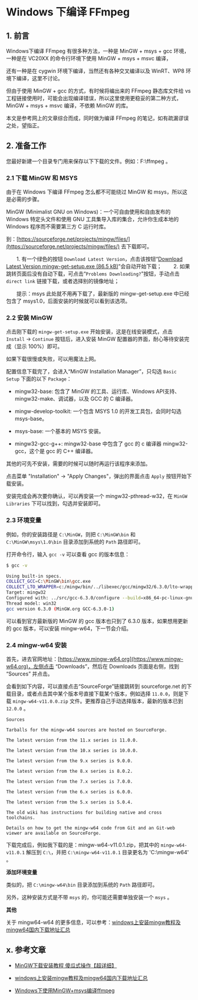 # Windows 下编译 FFmpeg

## 1. 前言

Windows下编译 FFmpeg 有很多种方法，一种是 MinGW + msys + gcc 环境，一种是在 VC20XX 的命令行环境下使用 MinGW + msys + msvc 编译，

还有一种是在 cygwin 环境下编译，当然还有各种交叉编译以及 WinRT、WP8 环境下编译，这里不讨论。

但由于使用 MinGW + gcc 的方式，有时候将编出来的 FFmpeg 静态库文件给 vs 工程链接使用时，可能会出现编译错误，所以这里使用更稳妥的第二种方式，MinGW + msys + msvc 编译，不依赖 MinGW 的库。

本文是参考网上的文章综合而成，同时做为编译 FFmpeg 的笔记，如有疏漏谬误之处，望指正。

## 2. 准备工作

您最好新建一个目录专门用来保存以下下载的文件。例如：F:\ffmpeg 。

### 2.1 下载 MinGW 和 MSYS

由于在 Windows 下编译 FFmpeg 怎么都不可能绕过 MinGW 和 msys，所以这是必需的步骤。

MinGW (Minimalist GNU on Windows)：一个可自由使用和自由发布的 Windows 特定头文件和使用 GNU 工具集导入库的集合，允许你生成本地的 Windows 程序而不需要第三方 C 运行时库。

到：[https://sourceforge.net/projects/mingw/files/](https://sourceforge.net/projects/mingw/files/) 去下载即可。

　　1. 有一个绿色的按钮 `Download Latest Version`，点击该按钮“[Download Latest Version mingw-get-setup.exe (86.5 kB)](https://sourceforge.net/projects/mingw/files/latest/download)”会自动开始下载；
　　2. 如果跳转页面后没有自动下载，可点击“`Problems Downloading?`”按钮，手动点击 `direct link` 链接下载，或者选择别的镜像地址；

　　提示：msys 此处就不用再下载了，最新版的 mingw-get-setup.exe 中已经包含了 msys1.0，后面安装的时候就可以看到该选项。

### 2.2 安装 MinGW

点击刚下载的 `mingw-get-setup.exe` 开始安装，这是在线安装模式，点击 `Install` -> `Continue` 按钮后，进入安装 MinGW 配置器的界面，耐心等待安装完成（显示 100%）即可。

如果下载很慢或失败，可以用魔法上网。

配置信息下载完了，会进入“MinGW Installation Manager”，只勾选 `Basic Setup` 下面的以下 `Package`：

- mingw32-base: 包含了 MinGW 的工具、运行库、Windows API支持、mingw32-make、调试器，以及 GCC 的 C 编译器。

- mingw-develop-toolkit: 一个包含 MSYS 1.0 的开发工具包，会同时勾选 msys-base。

- msys-base: 一个基本的 MSYS 安装。

- mingw32-gcc-g++: mingw32-base 中包含了 gcc 的 c 编译器 mingw32-gcc，这个是 gcc 的 C++ 编译器。

其他的可先不安装，需要的时候可以随时再运行该程序来添加。

点击菜单 "Installation" -> "Apply Changes"，弹出的界面点击 `Apply` 按钮开始下载安装。

安装完成会再次要你确认，可以再安装一个 mingw32-pthread-w32，在 `MinGW Libraries` 下可以找到，勾选并安装即可。

### 2.3 环境变量

例如，你的安装路径是 `C:\MinGW`，则把 `C:\MinGW\bin` 和 `C:\MinGW\msys\1.0\bin` 目录添加到系统的 `Path` 路径即可。

打开命令行，输入 `gcc -v` 可以查看 gcc 的版本信息：

```bash
$ gcc -v

Using built-in specs.
COLLECT_GCC=C:\MinGW\bin\gcc.exe
COLLECT_LTO_WRAPPER=c:/mingw/bin/../libexec/gcc/mingw32/6.3.0/lto-wrapper.exe
Target: mingw32
Configured with: ../src/gcc-6.3.0/configure --build=x86_64-pc-linux-gnu --host=mingw32 --target=mingw32 --with-gmp=/mingw --with-mpfr --with-mpc=/mingw --with-isl=/mingw --prefix=/mingw --disable-win32-registry --with-arch=i586 --with-tune=generic --enable-languages=c,c++,objc,obj-c++,fortran,ada --with-pkgversion='MinGW.org GCC-6.3.0-1' --enable-static --enable-shared --enable-threads --with-dwarf2 --disable-sjlj-exceptions --enable-version-specific-runtime-libs --with-libiconv-prefix=/mingw --with-libintl-prefix=/mingw --enable-libstdcxx-debug --enable-libgomp --disable-libvtv --enable-nls
Thread model: win32
gcc version 6.3.0 (MinGW.org GCC-6.3.0-1)
```

可以看到官方最新版的 MinGW 的 gcc 版本也只到了 6.3.0 版本，如果想用更新的 gcc 版本，可以安装 mingw-w64，下一节会介绍。

### 2.4 mingw-w64 安装

首先，进去官网地址：[https://www.mingw-w64.org](https://www.mingw-w64.org)，左侧点击 “Downloads”，然后在 Downloads 页面是右侧，找到 “Sources” 并点击。

会看到如下内容，可以直接点击“SourceForge”链接跳转到 sourceforge.net 的下载目录，或者点击其中某个版本号直接下载某个版本，例如选择 `11.0.0`，则是下载 `mingw-w64-v11.0.0.zip` 文件。更推荐自己手动选择版本，最新的版本已到 `12.0.0` 。

```
Sources

Tarballs for the mingw-w64 sources are hosted on SourceForge.

The latest version from the 11.x series is 11.0.0.

The latest version from the 10.x series is 10.0.0.

The latest version from the 9.x series is 9.0.0.

The latest version from the 8.x series is 8.0.2.

The latest version from the 7.x series is 7.0.0.

The latest version from the 6.x series is 6.0.0.

The latest version from the 5.x series is 5.0.4.

The old wiki has instructions for building native and cross toolchains.

Details on how to get the mingw-w64 code from Git and an Git-web viewer are available on SourceForge.
```

下载完成后，例如我下载的是：mingw-w64-v11.0.1.zip，把其中的 `mingw-w64-v11.0.1` 解压到 `C:\`，并把 `C:\mingw-w64-v11.0.1` 目录更名为 'C:\mingw-w64' 。

**添加环境变量**

类似的，把 `C:\mingw-w64\bin` 目录添加到系统的 `Path` 路径即可。

另外，这种安装方式是不带 `msys` 的，你可能还需要单独安装一个 `msys` 。

**其他**

关于 mingw64-w64 的更多信息，可以参考：[windows上安装mingw教程及mingw64国内下载地址汇总](https://blog.csdn.net/FL1623863129/article/details/142673029)

## x. 参考文章

- [MinGW下载安装教程 傻瓜式操作【超详细】](https://blog.csdn.net/qq_38196449/article/details/136125995)

- [windows上安装mingw教程及mingw64国内下载地址汇总](https://blog.csdn.net/FL1623863129/article/details/142673029)

- [Windows下使用MinGW+msys编译ffmpeg](https://www.cnblogs.com/shines77/p/3500337.html)
